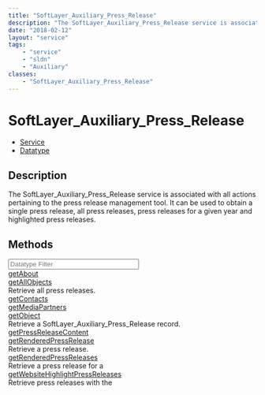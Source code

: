 ```yaml
---
title: "SoftLayer_Auxiliary_Press_Release"
description: "The SoftLayer_Auxiliary_Press_Release service is associated with all actions pertaining to the press release management... "
date: "2018-02-12"
layout: "service"
tags:
    - "service"
    - "sldn"
    - "Auxiliary"
classes:
    - "SoftLayer_Auxiliary_Press_Release"
---
```

# SoftLayer_Auxiliary_Press_Release
<div id='service-datatype'>
    <ul id='sldn-reference-tabs'>
    <li id='service'> <a href='/reference/services/SoftLayer_Auxiliary_Press_Release' >Service</a></li>    <li id='datatype'> <a href='/reference/datatypes/SoftLayer_Auxiliary_Press_Release' >Datatype</a></li>
    </ul>
</div>

## Description
The SoftLayer_Auxiliary_Press_Release service is associated with all actions pertaining to the press release management tool.  It can be used to obtain a single press release, all press releases, press releases for a given year and highlighted press releases. 



        
<div id="properties" class="content">
    <h2>Methods</h2>
    <div class="view-filters">
        <div class="clearfix">
            <div class="search-input-box">
                <input placeholder="Datatype Filter" onkeyup="titleSearch(inputId='edit-combine', divId='method-div', elementClass='method-row')" 
                    type="text" id="edit-combine" value="" size="30" maxlength="128" class="form-text">
            </div>
        </div>
    </div>
    <div id="method-div">
            <div class="method-row">
                        <span class='view-field-title'><a href='/reference/services/SoftLayer_Auxiliary_Press_Release/getAbout'> getAbout</a> </span>
            <div class='views-field-body'></div>
        </div>
            <div class="method-row">
                        <span class='view-field-title'><a href='/reference/services/SoftLayer_Auxiliary_Press_Release/getAllObjects'> getAllObjects</a> </span>
            <div class='views-field-body'>Retrieve all press releases.</div>
        </div>
            <div class="method-row">
                        <span class='view-field-title'><a href='/reference/services/SoftLayer_Auxiliary_Press_Release/getContacts'> getContacts</a> </span>
            <div class='views-field-body'></div>
        </div>
            <div class="method-row">
                        <span class='view-field-title'><a href='/reference/services/SoftLayer_Auxiliary_Press_Release/getMediaPartners'> getMediaPartners</a> </span>
            <div class='views-field-body'></div>
        </div>
            <div class="method-row">
                        <span class='view-field-title'><a href='/reference/services/SoftLayer_Auxiliary_Press_Release/getObject'> getObject</a> </span>
            <div class='views-field-body'>Retrieve a SoftLayer_Auxiliary_Press_Release record.</div>
        </div>
            <div class="method-row">
                        <span class='view-field-title'><a href='/reference/services/SoftLayer_Auxiliary_Press_Release/getPressReleaseContent'> getPressReleaseContent</a> </span>
            <div class='views-field-body'></div>
        </div>
            <div class="method-row">
                        <span class='view-field-title'><a href='/reference/services/SoftLayer_Auxiliary_Press_Release/getRenderedPressRelease'> getRenderedPressRelease</a> </span>
            <div class='views-field-body'>Retrieve a press release.</div>
        </div>
            <div class="method-row">
                        <span class='view-field-title'><a href='/reference/services/SoftLayer_Auxiliary_Press_Release/getRenderedPressReleases'> getRenderedPressReleases</a> </span>
            <div class='views-field-body'>Retrieve a press release for a</div>
        </div>
            <div class="method-row">
                        <span class='view-field-title'><a href='/reference/services/SoftLayer_Auxiliary_Press_Release/getWebsiteHighlightPressReleases'> getWebsiteHighlightPressReleases</a> </span>
            <div class='views-field-body'>Retrieve press releases with the</div>
        </div>
        </div>
</div>

